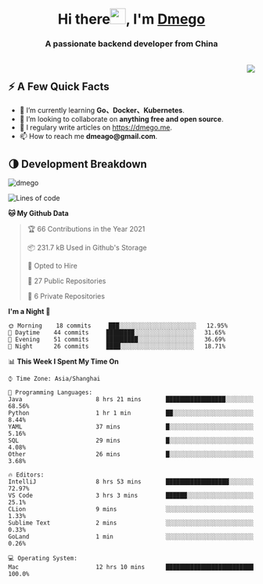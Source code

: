 <h1 align="center">Hi there<img src="https://cdn.jsdelivr.net/gh/dmego/images/img/Hi.gif" height="32" />, I'm <a href="https://i.dmego.me/" target="_blank"> Dmego </a> </h1>
<h3 align="center">A passionate backend developer from China</h3>
</br>

<img align="right" src="https://github-readme-stats.vercel.app/api?username=dmego&show_icons=true" />

## ⚡️ A Few Quick Facts

<ul>
    <li> 🌱 I’m currently learning <strong>Go、Docker、Kubernetes</strong>.</li>
    <li> 👯 I’m looking to collaborate on <strong>anything free and open source</strong>.</li>
    <li>📝 I regulary write articles on <a href="https://dmego.me">https://dmego.me</a>.</li>
    <li>📫 How to reach me <strong>dmeago@gmail.com</strong>.</li>
</ul>

## 🌗 Development Breakdown

<img src="https://komarev.com/ghpvc/?username=dmego" alt="dmego" />

<!--START_SECTION:waka-->
![Lines of code](https://img.shields.io/badge/From%20Hello%20World%20I%27ve%20Written-227657%20lines%20of%20code-blue)

**🐱 My Github Data** 

> 🏆 66 Contributions in the Year 2021
 > 
> 📦 231.7 kB Used in Github's Storage 
 > 
> 💼 Opted to Hire
 > 
> 📜 27 Public Repositories 
 > 
> 🔑 6 Private Repositories  
 > 
**I'm a Night 🦉** 

```text
🌞 Morning    18 commits     ███░░░░░░░░░░░░░░░░░░░░░░   12.95% 
🌆 Daytime    44 commits     ████████░░░░░░░░░░░░░░░░░   31.65% 
🌃 Evening    51 commits     █████████░░░░░░░░░░░░░░░░   36.69% 
🌙 Night      26 commits     ████░░░░░░░░░░░░░░░░░░░░░   18.71%

```


📊 **This Week I Spent My Time On** 

```text
⌚︎ Time Zone: Asia/Shanghai

💬 Programming Languages: 
Java                     8 hrs 21 mins       █████████████████░░░░░░░░   68.56% 
Python                   1 hr 1 min          ██░░░░░░░░░░░░░░░░░░░░░░░   8.44% 
YAML                     37 mins             █░░░░░░░░░░░░░░░░░░░░░░░░   5.16% 
SQL                      29 mins             █░░░░░░░░░░░░░░░░░░░░░░░░   4.08% 
Other                    26 mins             █░░░░░░░░░░░░░░░░░░░░░░░░   3.68%

🔥 Editors: 
IntelliJ                 8 hrs 53 mins       ██████████████████░░░░░░░   72.97% 
VS Code                  3 hrs 3 mins        ██████░░░░░░░░░░░░░░░░░░░   25.1% 
CLion                    9 mins              ░░░░░░░░░░░░░░░░░░░░░░░░░   1.33% 
Sublime Text             2 mins              ░░░░░░░░░░░░░░░░░░░░░░░░░   0.33% 
GoLand                   1 min               ░░░░░░░░░░░░░░░░░░░░░░░░░   0.26%

💻 Operating System: 
Mac                      12 hrs 10 mins      █████████████████████████   100.0%

```


<!--END_SECTION:waka-->
